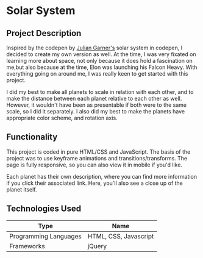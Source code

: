 # Solar System

## Project Description

Inspired by the codepen by [Julian Garner's](https://codepen.io/juliangarnier/pen/idhuG "Julian's System") solar system in codepen, I decided to create my own version as well. At the time, I was very fixated on learning more about space, not only because it does hold a fascination on me,but also because at the time, Elon was launching his Falcon Heavy. With everything going on around me, I was really keen to get started with this project.

I did my best to make all planets to scale in relation with each other, and to make the distance between each planet relative to each other as well. However, it wouldn't have been as presentable if both were to the same scale, so I did it separately. I also did my best to make the planets have appropriate color scheme, and rotation axis.

## Functionality
 This project is coded in pure HTML/CSS and JavaScript. The basis of the project was to use keyframe animations and transitions/transforms. The page is fully responsive, so you can also view it in mobile if you'd like.

 Each planet has their own description, where you can find more information if you click their associated link. Here, you'll also see a close up of the planet itself.

 ## Technologies Used
Type | Name
--- | ---
Programming Languages | HTML, CSS, Javascript
Frameworks | jQuery




